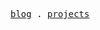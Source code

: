 <p align="center">
  <samp>
    <a href="https://x.imzbb.cc/">blog</a> .
    <a href="https://github.com/search?q=user%3Azhengbangbo&type=repositories&s=stars&o=desc">projects</a>
  </samp>
</p>
